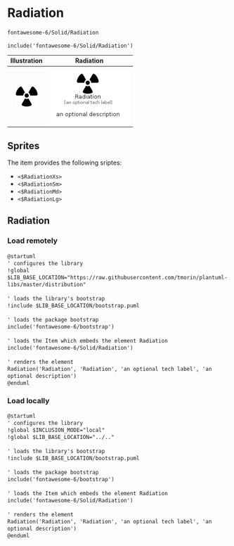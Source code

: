 # Radiation


```text
fontawesome-6/Solid/Radiation
```

```text
include('fontawesome-6/Solid/Radiation')
```



| Illustration | Radiation |
| :---: | :---: |
| ![illustration for Illustration](../../fontawesome-6/Solid/Radiation.png) | ![illustration for Radiation](../../fontawesome-6/Solid/Radiation.Local.png) |



## Sprites
The item provides the following sriptes:

- `<$RadiationXs>`
- `<$RadiationSm>`
- `<$RadiationMd>`
- `<$RadiationLg>`





## Radiation

### Load remotely
```plantuml
@startuml
' configures the library
!global $LIB_BASE_LOCATION="https://raw.githubusercontent.com/tmorin/plantuml-libs/master/distribution"

' loads the library's bootstrap
!include $LIB_BASE_LOCATION/bootstrap.puml

' loads the package bootstrap
include('fontawesome-6/bootstrap')

' loads the Item which embeds the element Radiation
include('fontawesome-6/Solid/Radiation')

' renders the element
Radiation('Radiation', 'Radiation', 'an optional tech label', 'an optional description')
@enduml
```

### Load locally
```plantuml
@startuml
' configures the library
!global $INCLUSION_MODE="local"
!global $LIB_BASE_LOCATION="../.."

' loads the library's bootstrap
!include $LIB_BASE_LOCATION/bootstrap.puml

' loads the package bootstrap
include('fontawesome-6/bootstrap')

' loads the Item which embeds the element Radiation
include('fontawesome-6/Solid/Radiation')

' renders the element
Radiation('Radiation', 'Radiation', 'an optional tech label', 'an optional description')
@enduml
```


